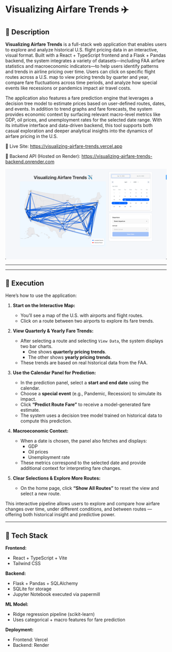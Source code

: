 # Visualizing Airfare Trends ✈️

## 📙 Description

**Visualizing Airfare Trends** is a full-stack web application that enables users to explore and analyze historical U.S. flight pricing data in an interactive, visual format. Built with a React + TypeScript frontend and a Flask + Pandas backend, the system integrates a variety of datasets—including FAA airfare statistics and macroeconomic indicators—to help users identify patterns and trends in airline pricing over time. Users can click on specific flight routes across a U.S. map to view pricing trends by quarter and year, compare fare fluctuations across time periods, and analyze how special events like recessions or pandemics impact air travel costs.

The application also features a fare prediction engine that leverages a decision tree model to estimate prices based on user-defined routes, dates, and events. In addition to trend graphs and fare forecasts, the system provides economic context by surfacing relevant macro-level metrics like GDP, oil prices, and unemployment rates for the selected date range. With its intuitive interface and data-driven backend, this tool supports both casual exploration and deeper analytical insights into the dynamics of airfare pricing in the U.S.

🔗 Live Site: https://visualizing-airfare-trends.vercel.app

🔌 Backend API (Hosted on Render): https://visualizing-airfare-trends-backend.onrender.com

![App Overview](screenshots/map-overview.png)

---

---

## 🚀 Execution

Here’s how to use the application:

1. **Start on the Interactive Map:**
   - You’ll see a map of the U.S. with airports and flight routes.
   - Click on a route between two airports to explore its fare trends.

2. **View Quarterly & Yearly Fare Trends:**
   - After selecting a route and selecting `View Data`, the system displays two bar charts.
     - One shows **quarterly pricing trends**.
     - The other shows **yearly pricing trends**.
   - These trends are based on real historical data from the FAA.

3. **Use the Calendar Panel for Prediction:**
   - In the prediction panel, select a **start and end date** using the calendar.
   - Choose a **special event** (e.g., Pandemic, Recession) to simulate its impact.
   - Click **“Predict Route Fare”** to receive a model-generated fare estimate.
   - The system uses a decision tree model trained on historical data to compute this prediction.

4. **Macroeconomic Context:**
   - When a date is chosen, the panel also fetches and displays:
     - GDP
     - Oil prices
     - Unemployment rate
   - These metrics correspond to the selected date and provide additional context for interpreting fare changes.

5. **Clear Selections & Explore More Routes:**
   - On the home page, click **“Show All Routes”** to reset the view and select a new route.

This interactive pipeline allows users to explore and compare how airfare changes over time, under different conditions, and between routes — offering both historical insight and predictive power.

---

## 🧠 Tech Stack
**Frontend:**
- React + TypeScript + Vite
- Tailwind CSS

**Backend:**
- Flask + Pandas + SQLAlchemy
- SQLite for storage
- Jupyter Notebook executed via papermill

**ML Model:**
- Ridge regression pipeline (scikit-learn)
- Uses categorical + macro features for fare prediction

**Deployment:**
- Frontend: Vercel
- Backend: Render


